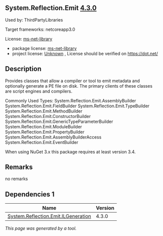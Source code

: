 System.Reflection.Emit [4.3.0](https://www.nuget.org/packages/System.Reflection.Emit/4.3.0)
--------------------

Used by: ThirdPartyLibraries

Target frameworks: netcoreapp3.0

License: [ms-net-library](../../../../licenses/ms-net-library) 

- package license: [ms-net-library](http://go.microsoft.com/fwlink/?LinkId=329770) 
- project license: [Unknown](https://dot.net/) , License should be verified on https://dot.net/

Description
-----------
Provides classes that allow a compiler or tool to emit metadata and optionally generate a PE file on disk. The primary clients of these classes are script engines and compilers.

Commonly Used Types:
System.Reflection.Emit.AssemblyBuilder
System.Reflection.Emit.FieldBuilder
System.Reflection.Emit.TypeBuilder
System.Reflection.Emit.MethodBuilder
System.Reflection.Emit.ConstructorBuilder
System.Reflection.Emit.GenericTypeParameterBuilder
System.Reflection.Emit.ModuleBuilder
System.Reflection.Emit.PropertyBuilder
System.Reflection.Emit.AssemblyBuilderAccess
System.Reflection.Emit.EventBuilder
 
When using NuGet 3.x this package requires at least version 3.4.

Remarks
-----------
no remarks


Dependencies 1
-----------

|Name|Version|
|----------|:----|
|[System.Reflection.Emit.ILGeneration](../../../../packages/nuget.org/system.reflection.emit.ilgeneration/4.3.0)|4.3.0|

*This page was generated by a tool.*